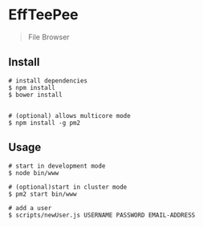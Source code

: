 # EffTeePee

> File Browser

## Install

```
# install dependencies
$ npm install
$ bower install


# (optional) allows multicore mode
$ npm install -g pm2
```

## Usage

```
# start in development mode
$ node bin/www

# (optional)start in cluster mode
$ pm2 start bin/www

# add a user
$ scripts/newUser.js USERNAME PASSWORD EMAIL-ADDRESS
```
